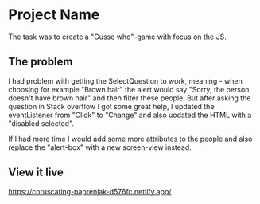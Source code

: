 # Project Name
The task was to create a "Gusse who"-game with focus on the JS.


## The problem

I had problem with getting the SelectQuestion to work, meaning - when choosing for example "Brown hair" the alert would say "Sorry, the person doesn't have brown hair" and then filter these people. But after asking the question in Stack overflow I got some great help, I updated the eventListener from "Click" to "Change" and also uodated the HTML with a "disabled selected".

If I had more time I would add some more attributes to the people and also replace the "alert-box" with a new screen-view instead. 


## View it live

https://coruscating-paprenjak-d576fc.netlify.app/
